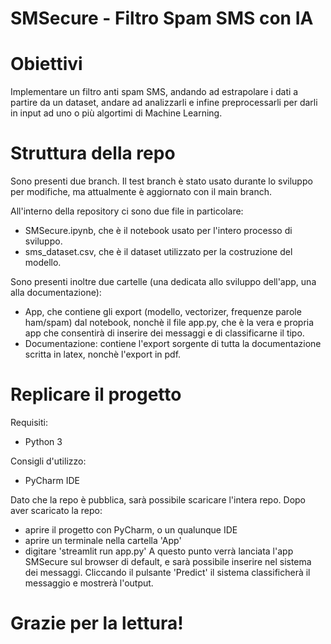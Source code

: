 # SMSecure - Filtro Spam SMS con IA

# Obiettivi
Implementare un filtro anti spam SMS, andando ad estrapolare i dati a partire da un dataset, andare ad analizzarli e infine preprocessarli per darli in input ad uno o più algortimi di Machine Learning. 

# Struttura della repo
Sono presenti due branch. Il test branch è stato usato durante lo sviluppo per modifiche, ma attualmente è aggiornato con il main branch.

All'interno della repository ci sono due file in particolare:
- SMSecure.ipynb, che è il notebook usato per l'intero processo di sviluppo.
- sms_dataset.csv, che è il dataset utilizzato per la costruzione del modello.

Sono presenti inoltre due cartelle (una dedicata allo sviluppo dell'app, una alla documentazione):
- App, che contiene gli export (modello, vectorizer, frequenze parole ham/spam) dal notebook, nonchè il file app.py, che è la vera e propria app che consentirà di inserire dei messaggi e di classificarne il tipo.
- Documentazione: contiene l'export sorgente di tutta la documentazione scritta in latex, nonchè l'export in pdf.


# Replicare il progetto
Requisiti:
- Python 3

Consigli d'utilizzo:
- PyCharm IDE

Dato che la repo è pubblica, sarà possibile scaricare l'intera repo. 
Dopo aver scaricato la repo:
- aprire il progetto con PyCharm, o un qualunque IDE
- aprire un terminale nella cartella 'App'
- digitare 'streamlit run app.py'
A questo punto verrà lanciata l'app SMSecure sul browser di default, e sarà possibile inserire nel sistema dei messaggi. Cliccando il pulsante 'Predict' il sistema classificherà il messaggio e mostrerà l'output.

# Grazie per la lettura!

  


